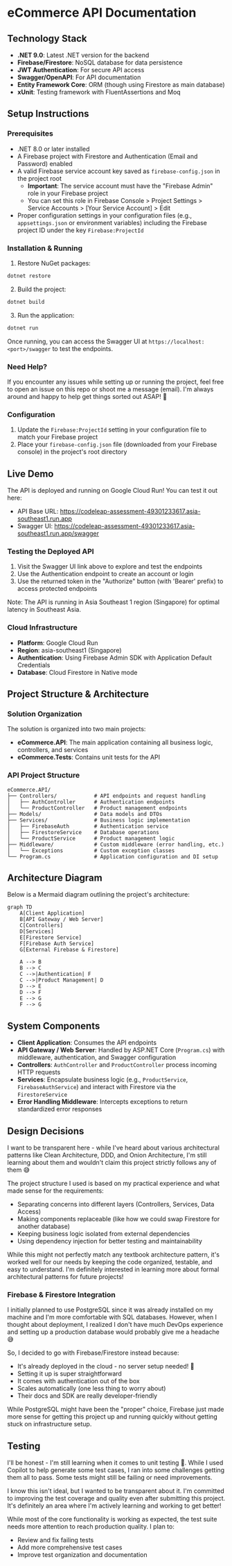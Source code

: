 # eCommerce API Documentation

## Technology Stack
- **.NET 9.0**: Latest .NET version for the backend
- **Firebase/Firestore**: NoSQL database for data persistence
- **JWT Authentication**: For secure API access
- **Swagger/OpenAPI**: For API documentation
- **Entity Framework Core**: ORM (though using Firestore as main database)
- **xUnit**: Testing framework with FluentAssertions and Moq

## Setup Instructions

### Prerequisites
- .NET 8.0 or later installed
- A Firebase project with Firestore and Authentication (Email and Password) enabled
- A valid Firebase service account key saved as `firebase-config.json` in the project root
  - **Important**: The service account must have the "Firebase Admin" role in your Firebase project
  - You can set this role in Firebase Console > Project Settings > Service Accounts > [Your Service Account] > Edit
- Proper configuration settings in your configuration files (e.g., `appsettings.json` or environment variables) including the Firebase project ID under the key `Firebase:ProjectId`

### Installation & Running

1. Restore NuGet packages:
```bash
dotnet restore
```

2. Build the project:
```bash
dotnet build
```

3. Run the application:
```bash
dotnet run
```

Once running, you can access the Swagger UI at `https://localhost:<port>/swagger` to test the endpoints.

### Need Help?
If you encounter any issues while setting up or running the project, feel free to open an issue on this repo or shoot me a message (email). I'm always around and happy to help get things sorted out ASAP! 🚀

### Configuration
1. Update the `Firebase:ProjectId` setting in your configuration file to match your Firebase project
2. Place your `firebase-config.json` file (downloaded from your Firebase console) in the project's root directory

## Live Demo
The API is deployed and running on Google Cloud Run! You can test it out here:
- API Base URL: https://codeleap-assessment-49301233617.asia-southeast1.run.app
- Swagger UI: https://codeleap-assessment-49301233617.asia-southeast1.run.app/swagger

### Testing the Deployed API
1. Visit the Swagger UI link above to explore and test the endpoints
2. Use the Authentication endpoint to create an account or login
3. Use the returned token in the "Authorize" button (with 'Bearer' prefix) to access protected endpoints

Note: The API is running in Asia Southeast 1 region (Singapore) for optimal latency in Southeast Asia.

### Cloud Infrastructure
- **Platform**: Google Cloud Run
- **Region**: asia-southeast1 (Singapore)
- **Authentication**: Using Firebase Admin SDK with Application Default Credentials
- **Database**: Cloud Firestore in Native mode

## Project Structure & Architecture

### Solution Organization
The solution is organized into two main projects:
- **eCommerce.API**: The main application containing all business logic, controllers, and services
- **eCommerce.Tests**: Contains unit tests for the API

### API Project Structure
```
eCommerce.API/
├── Controllers/            # API endpoints and request handling
│   ├── AuthController      # Authentication endpoints
│   └── ProductController   # Product management endpoints
├── Models/                 # Data models and DTOs
├── Services/               # Business logic implementation
│   ├── FirebaseAuth        # Authentication service
│   ├── FirestoreService    # Database operations
│   └── ProductService      # Product management logic
├── Middleware/             # Custom middleware (error handling, etc.)
│   └── Exceptions          # Custom exception classes 
└── Program.cs              # Application configuration and DI setup
```

## Architecture Diagram

Below is a Mermaid diagram outlining the project's architecture:

```mermaid
graph TD
    A[Client Application]
    B[API Gateway / Web Server]
    C[Controllers]
    D[Services]
    E[Firestore Service]
    F[Firebase Auth Service]
    G[External Firebase & Firestore]

    A --> B
    B --> C
    C -->|Authentication| F
    C -->|Product Management| D
    D --> E
    D --> F
    E --> G
    F --> G
```

## System Components

- **Client Application**: Consumes the API endpoints
- **API Gateway / Web Server**: Handled by ASP.NET Core (`Program.cs`) with middleware, authentication, and Swagger configuration
- **Controllers**: `AuthController` and `ProductController` process incoming HTTP requests
- **Services**: Encapsulate business logic (e.g., `ProductService`, `FirebaseAuthService`) and interact with Firestore via the `FirestoreService`
- **Error Handling Middleware**: Intercepts exceptions to return standardized error responses

## Design Decisions
I want to be transparent here - while I've heard about various architectural patterns like Clean Architecture, DDD, and Onion Architecture, I'm still learning about them and wouldn't claim this project strictly follows any of them 😅

The project structure I used is based on my practical experience and what made sense for the requirements:
- Separating concerns into different layers (Controllers, Services, Data Access)
- Making components replaceable (like how we could swap Firestore for another database)
- Keeping business logic isolated from external dependencies
- Using dependency injection for better testing and maintainability

While this might not perfectly match any textbook architecture pattern, it's worked well for our needs by keeping the code organized, testable, and easy to understand. I'm definitely interested in learning more about formal architectural patterns for future projects!

### Firebase & Firestore Integration
I initially planned to use PostgreSQL since it was already installed on my machine and I'm more comfortable with SQL databases. However, when I thought about deployment, I realized I don't have much DevOps experience and setting up a production database would probably give me a headache 😅

So, I decided to go with Firebase/Firestore instead because:
- It's already deployed in the cloud - no server setup needed! 🎉
- Setting it up is super straightforward
- It comes with authentication out of the box
- Scales automatically (one less thing to worry about)
- Their docs and SDK are really developer-friendly

While PostgreSQL might have been the "proper" choice, Firebase just made more sense for getting this project up and running quickly without getting stuck on infrastructure setup.

## Testing
I'll be honest - I'm still learning when it comes to unit testing 🎯. While I used Copilot to help generate some test cases, I ran into some challenges getting them all to pass. Some tests might still be failing or need improvements.

I know this isn't ideal, but I wanted to be transparent about it. I'm committed to improving the test coverage and quality even after submitting this project. It's definitely an area where I'm actively learning and working to get better!

While most of the core functionality is working as expected, the test suite needs more attention to reach production quality. I plan to:
- Review and fix failing tests
- Add more comprehensive test cases
- Improve test organization and documentation